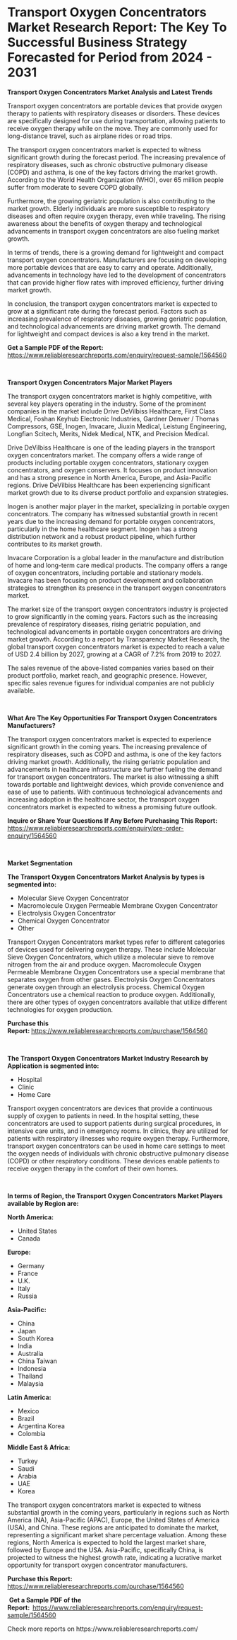 <p><h1>Transport Oxygen Concentrators Market Research Report: The Key To Successful Business Strategy Forecasted for Period from 2024 - 2031</h1></p><p><strong>Transport Oxygen Concentrators Market Analysis and Latest Trends</strong></p>
<p><p>Transport oxygen concentrators are portable devices that provide oxygen therapy to patients with respiratory diseases or disorders. These devices are specifically designed for use during transportation, allowing patients to receive oxygen therapy while on the move. They are commonly used for long-distance travel, such as airplane rides or road trips.</p><p>The transport oxygen concentrators market is expected to witness significant growth during the forecast period. The increasing prevalence of respiratory diseases, such as chronic obstructive pulmonary disease (COPD) and asthma, is one of the key factors driving the market growth. According to the World Health Organization (WHO), over 65 million people suffer from moderate to severe COPD globally.</p><p>Furthermore, the growing geriatric population is also contributing to the market growth. Elderly individuals are more susceptible to respiratory diseases and often require oxygen therapy, even while traveling. The rising awareness about the benefits of oxygen therapy and technological advancements in transport oxygen concentrators are also fueling market growth.</p><p>In terms of trends, there is a growing demand for lightweight and compact transport oxygen concentrators. Manufacturers are focusing on developing more portable devices that are easy to carry and operate. Additionally, advancements in technology have led to the development of concentrators that can provide higher flow rates with improved efficiency, further driving market growth.</p><p>In conclusion, the transport oxygen concentrators market is expected to grow at a significant rate during the forecast period. Factors such as increasing prevalence of respiratory diseases, growing geriatric population, and technological advancements are driving market growth. The demand for lightweight and compact devices is also a key trend in the market.</p></p>
<p><strong>Get a Sample PDF of the Report:&nbsp;</strong> <a href="https://www.reliableresearchreports.com/enquiry/request-sample/1564560">https://www.reliableresearchreports.com/enquiry/request-sample/1564560</a></p>
<p>&nbsp;</p>
<p><strong>Transport Oxygen Concentrators Major Market Players</strong></p>
<p><p>The transport oxygen concentrators market is highly competitive, with several key players operating in the industry. Some of the prominent companies in the market include Drive DeVilbiss Healthcare, First Class Medical, Foshan Keyhub Electronic Industries, Gardner Denver / Thomas Compressors, GSE, Inogen, Invacare, Jiuxin Medical, Leistung Engineering, Longfian Scitech, Merits, Nidek Medical, NTK, and Precision Medical.</p><p>Drive DeVilbiss Healthcare is one of the leading players in the transport oxygen concentrators market. The company offers a wide range of products including portable oxygen concentrators, stationary oxygen concentrators, and oxygen conservers. It focuses on product innovation and has a strong presence in North America, Europe, and Asia-Pacific regions. Drive DeVilbiss Healthcare has been experiencing significant market growth due to its diverse product portfolio and expansion strategies.</p><p>Inogen is another major player in the market, specializing in portable oxygen concentrators. The company has witnessed substantial growth in recent years due to the increasing demand for portable oxygen concentrators, particularly in the home healthcare segment. Inogen has a strong distribution network and a robust product pipeline, which further contributes to its market growth. </p><p>Invacare Corporation is a global leader in the manufacture and distribution of home and long-term care medical products. The company offers a range of oxygen concentrators, including portable and stationary models. Invacare has been focusing on product development and collaboration strategies to strengthen its presence in the transport oxygen concentrators market.</p><p>The market size of the transport oxygen concentrators industry is projected to grow significantly in the coming years. Factors such as the increasing prevalence of respiratory diseases, rising geriatric population, and technological advancements in portable oxygen concentrators are driving market growth. According to a report by Transparency Market Research, the global transport oxygen concentrators market is expected to reach a value of USD 2.4 billion by 2027, growing at a CAGR of 7.2% from 2019 to 2027.</p><p>The sales revenue of the above-listed companies varies based on their product portfolio, market reach, and geographic presence. However, specific sales revenue figures for individual companies are not publicly available.</p></p>
<p>&nbsp;</p>
<p><strong>What Are The Key Opportunities For Transport Oxygen Concentrators Manufacturers?</strong></p>
<p><p>The transport oxygen concentrators market is expected to experience significant growth in the coming years. The increasing prevalence of respiratory diseases, such as COPD and asthma, is one of the key factors driving market growth. Additionally, the rising geriatric population and advancements in healthcare infrastructure are further fueling the demand for transport oxygen concentrators. The market is also witnessing a shift towards portable and lightweight devices, which provide convenience and ease of use to patients. With continuous technological advancements and increasing adoption in the healthcare sector, the transport oxygen concentrators market is expected to witness a promising future outlook.</p></p>
<p><strong>Inquire or Share Your Questions If Any Before Purchasing This Report:</strong> <a href="https://www.reliableresearchreports.com/enquiry/pre-order-enquiry/1564560">https://www.reliableresearchreports.com/enquiry/pre-order-enquiry/1564560</a></p>
<p>&nbsp;</p>
<p><strong>Market Segmentation</strong></p>
<p><strong>The Transport Oxygen Concentrators Market Analysis by types is segmented into:</strong></p>
<p><ul><li>Molecular Sieve Oxygen Concentrator</li><li>Macromolecule Oxygen Permeable Membrane Oxygen Concentrator</li><li>Electrolysis Oxygen Concentrator</li><li>Chemical Oxygen Concentrator</li><li>Other</li></ul></p>
<p><p>Transport Oxygen Concentrators market types refer to different categories of devices used for delivering oxygen therapy. These include Molecular Sieve Oxygen Concentrators, which utilize a molecular sieve to remove nitrogen from the air and produce oxygen. Macromolecule Oxygen Permeable Membrane Oxygen Concentrators use a special membrane that separates oxygen from other gases. Electrolysis Oxygen Concentrators generate oxygen through an electrolysis process. Chemical Oxygen Concentrators use a chemical reaction to produce oxygen. Additionally, there are other types of oxygen concentrators available that utilize different technologies for oxygen production.</p></p>
<p><strong>Purchase this Report:&nbsp;</strong><a href="https://www.reliableresearchreports.com/purchase/1564560">https://www.reliableresearchreports.com/purchase/1564560</a></p>
<p>&nbsp;</p>
<p><strong>The Transport Oxygen Concentrators Market Industry Research by Application is segmented into:</strong></p>
<p><ul><li>Hospital</li><li>Clinic</li><li>Home Care</li></ul></p>
<p><p>Transport oxygen concentrators are devices that provide a continuous supply of oxygen to patients in need. In the hospital setting, these concentrators are used to support patients during surgical procedures, in intensive care units, and in emergency rooms. In clinics, they are utilized for patients with respiratory illnesses who require oxygen therapy. Furthermore, transport oxygen concentrators can be used in home care settings to meet the oxygen needs of individuals with chronic obstructive pulmonary disease (COPD) or other respiratory conditions. These devices enable patients to receive oxygen therapy in the comfort of their own homes.</p></p>
<p>&nbsp;</p>
<p><strong>In terms of Region, the Transport Oxygen Concentrators Market Players available by Region are:</strong></p>
<p>
    <p> <strong> North America: </strong>
        <ul>
            <li>United States</li>
            <li>Canada</li>
        </ul>
        </p> 
    <p> <strong> Europe: </strong>
        <ul>
            <li>Germany</li>
            <li>France</li>
            <li>U.K.</li>
            <li>Italy</li>
            <li>Russia</li>
        </ul>
        </p> 
    <p> <strong> Asia-Pacific: </strong>
        <ul>
            <li>China</li>
            <li>Japan</li>
            <li>South Korea</li>
            <li>India</li>
            <li>Australia</li>
            <li>China Taiwan</li>
            <li>Indonesia</li>
            <li>Thailand</li>
            <li>Malaysia</li>
        </ul>
        </p> 
    <p> <strong> Latin America: </strong>
        <ul>
            <li>Mexico</li>
            <li>Brazil</li>
            <li>Argentina Korea</li>
            <li>Colombia</li>
        </ul>
        </p> 
    <p> <strong> Middle East & Africa: </strong>
        <ul>
            <li>Turkey</li>
            <li>Saudi</li>
            <li>Arabia</li>
            <li>UAE</li>
            <li>Korea</li>
        </ul>
    </p>
    </p>
<p><p>The transport oxygen concentrators market is expected to witness substantial growth in the coming years, particularly in regions such as North America (NA), Asia-Pacific (APAC), Europe, the United States of America (USA), and China. These regions are anticipated to dominate the market, representing a significant market share percentage valuation. Among these regions, North America is expected to hold the largest market share, followed by Europe and the USA. Asia-Pacific, specifically China, is projected to witness the highest growth rate, indicating a lucrative market opportunity for transport oxygen concentrator manufacturers.</p></p>
<p><strong>Purchase this Report: </strong><a href="https://www.reliableresearchreports.com/purchase/1564560">https://www.reliableresearchreports.com/purchase/1564560</a></p>
<p>&nbsp;<strong>Get a Sample PDF of the Report:&nbsp;&nbsp;</strong><a href="https://www.reliableresearchreports.com/enquiry/request-sample/1564560">https://www.reliableresearchreports.com/enquiry/request-sample/1564560</a></p>
<p><strong></strong></p>
<p>Check more reports on https://www.reliableresearchreports.com/</p>